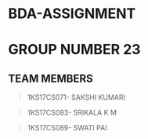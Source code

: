# BDA-ASSIGNMENT

# GROUP NUMBER 23
## TEAM MEMBERS 

>  1KS17CS071- SAKSHI KUMARI

>  1KS17CS083- SRIKALA K M

>  1KS17CS089- SWATI PAI
